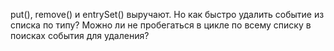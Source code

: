put(), remove() и entrySet() выручают. Но как быстро удалить событие из списка по 
типу? Можно ли не пробегаться в цикле по всему списку в поисках события для удаления?